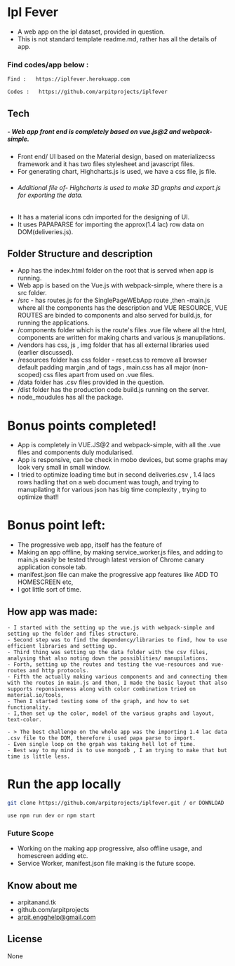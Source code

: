 # Ipl Fever

- A web app on the ipl dataset, provided in question.
- This is not standard template readme.md, rather has all the details of app.



### Find codes/app below : 


```sh
Find :   https://iplfever.herokuapp.com
```

```sh
Codes :   https://github.com/arpitprojects/iplfever
```
## Tech

##### - Web app front end is completely based on vue.js@2 and webpack-simple.
 - Front end/ UI based on the Material design, based on materializecss framework and it has two files stylesheet and javascript files.
 - For generating chart, Highcharts.js is used, we have a css file, js file.
 - ###### Additional file of- Highcharts is used to make 3D graphs and export.js for exporting the data.
 - It has a material icons cdn imported for the designing of UI.
 - It uses PAPAPARSE for importing the approx(1.4 lac) row data on DOM(deliveries.js).

## Folder Structure and description
- App has the index.html folder on the root that is served when app is running.
- Web app is based on the Vue.js with webpack-simple, where there is a src folder.
- /src - has routes.js for the SinglePageWEbApp route ,then -main.js where all the components 
has the description and VUE RESOURCE, VUE ROUTES are binded to components and also served for build.js, for running the applications.
- /components folder which is the route's files .vue file where all the html, components are written for making charts and various js manupilations.
- /vendors has css, js , img folder that has all external libraries used (earlier discussed).
- /resources folder has css folder - reset.css to remove all browser default padding margin ,and of tags , 
	main.css has all major (non-scoped) css files apart from used on .vue files.
- /data folder has .csv files provided in the question.
- /dist folder has the production code build.js running on the server.
- node_moudules has all the package.

# Bonus points completed!

 - App is completely in VUE.JS@2 and webpack-simple, with all the .vue files and components duly modularised.
 - App is responsive, can be check in mobo devices, but some graphs may look very small in small window.
 - I tried to optimize loading time but in second deliveries.csv , 1.4 lacs rows hadling that on a web document was tough, and trying to manupilating it for various json has big time complexity , trying to optimize that!!

# Bonus point left:
-   The progressive web app, itself has the feature of
-   Making an app offline, by making service_worker.js files, and adding to main.js easily be tested through latest version of Chrome canary application console tab.
-   manifest.json file can make the progressive app features like ADD TO HOMESCREEN etc, 
-   I got little sort of time.

## How app was made:
    - I started with the setting up the vue.js with webpack-simple and setting up the folder and files structure.
    - Second step was to find the dependency/libraries to find, how to use efficient libraries and setting up.
    - Third thing was setting up the data folder with the csv files, analysing that also noting down the possiblities/ manupilations.
    - Forth, setting up the routes and testing the vue-resources and vue-routes and http protocols.
    - Fifth the actually making various components and and connecting them with the routes in main.js and then, I made the basic layout that also supports reponsiveness along with color combination tried on material.io/tools, 
    - Then I started testing some of the graph, and how to set functionality.
    - I,then set up the color, model of the various graphs and layout, text-color.
    
    - > The best challenge on the whole app was the importing 1.4 lac data .csv file to the DOM, therefore i used papa parse to import.
    - Even single loop on the grpah was taking hell lot of time.
    - Best way to my mind is to use mongodb , I am trying to make that but time is little less.
    
# Run the app locally 

```sh
git clone https://github.com/arpitprojects/iplfever.git / or DOWNLOAD
```
```
use npm run dev or npm start
```


### Future Scope 
- Working on the making app progressive, also offline usage, and homescreen adding etc.
- Service Worker, manifest.json file making is the future scope.

## Know about me 
- arpitanand.tk
- github.com/arpitprojects
- arpit.engghelp@gmail.com

License
----
None
